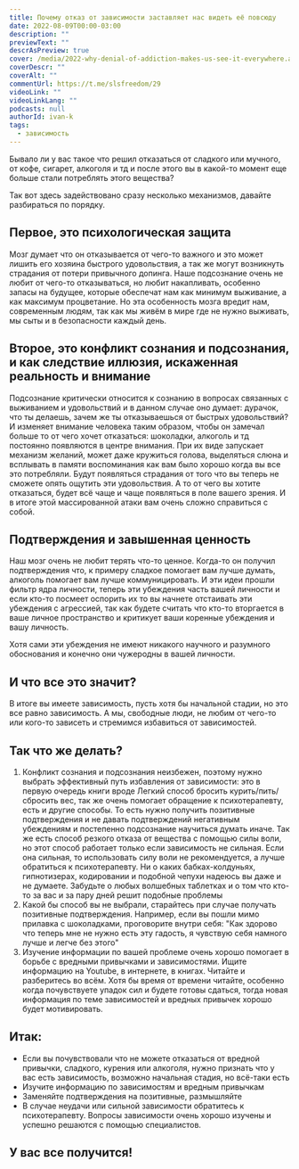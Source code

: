 ```yaml
---
title: Почему отказ от зависимости заставляет нас видеть её повсюду
date: 2022-08-09T00:00-03:00
description: ""
previewText: ""
descrAsPreview: true
cover: /media/2022-why-denial-of-addiction-makes-us-see-it-everywhere.avif
coverDescr: ""
coverAlt: ""
commentUrl: https://t.me/slsfreedom/29
videoLink: ""
videoLinkLang: ""
podcasts: null
authorId: ivan-k
tags:
  - зависимость
---
```

Бывало ли у вас такое что решил отказаться от сладкого или мучного, от кофе, сигарет, алкоголя и тд и после этого вы в какой-то момент еще больше стали потреблять этого вещества?

Так вот здесь задействовано сразу несколько механизмов, давайте разбираться по порядку.

## Первое, это психологическая защита

Мозг думает что он отказывается от чего-то важного и это может лишить его хозяина быстрого удовольствия, а так же могут возникнуть страдания от потери привычного допинга. Наше подсознание очень не любит от чего-то отказываться, но любит накапливать, особенно запасы на будущее, которые обеспечат нам как минимум выживание, а как максимум процветание. Но эта особенность мозга вредит нам, современным людям, так как мы живём в мире где не нужно выживать, мы сыты и в безопасности каждый день.

## Второе, это конфликт сознания и подсознания, и как следствие иллюзия, искаженная реальность и внимание

Подсознание критически относится к сознанию в вопросах связанных с выживанием и удовольствий и в данном случае оно думает: дурачок, что ты делаешь, зачем же ты отказываешься от быстрых удовольствий? И изменяет внимание человека таким образом, чтобы он замечал больше то от чего хочет отказаться: шоколадки, алкоголь и тд постоянно появляются в центре внимания. При их виде запускает механизм желаний, может даже кружиться голова, выделяться слюна и всплывать в памяти воспоминания как вам было хорошо когда вы все это потребляли. Будут появляться страдания от того что вы теперь не сможете опять ощутить эти удовольствия. А то от чего вы хотите отказаться, будет всё чаще и чаще появляться в поле вашего зрения. И в итоге этой массированной атаки вам очень сложно справиться с собой.

## Подтверждения и завышенная ценность

Наш мозг очень не любит терять что-то ценное. Когда-то он получил подтверждения что, к примеру сладкое помогает вам лучше думать, алкоголь помогает вам лучше коммуницировать. И эти идеи прошли фильтр ядра личности, теперь эти убеждения часть вашей личности и если кто-то посмеет оспорить их то вы начнете отстаивать эти убеждения с агрессией, так как будете считать что кто-то вторгается в ваше личное пространство и критикует ваши коренные убеждения и вашу личность.

Хотя сами эти убеждения не имеют никакого научного и разумного обоснования и конечно они чужеродны в вашей личности.

## И что все это значит?

В итоге вы имеете зависимость, пусть хотя бы начальной стадии, но это все равно зависимость. А мы, свободные люди, не любим от чего-то или кого-то зависеть и стремимся избавиться от зависимостей.

## Так что же делать?

1. Конфликт сознания и подсознания неизбежен, поэтому нужно выбрать эффективный путь избавления от зависимости: это в первую очередь книги вроде Легкий способ бросить курить/пить/сбросить вес, так же очень помогает обращение к психотерапевту, есть и другие способы. То есть нужно получить позитивные подтверждения и не давать подтверждений негативным убеждениям и постепенно подсознание научиться думать иначе. Так же есть способ резкого отказа от вещества с помощью силы воли, но этот способ работает только если зависимость не сильная. Если она сильная, то использовать силу воли не рекомендуется, а лучше обратиться к психотерапевту. Ни о каких бабках-колдуньях, гипнотизерах, кодировании и подобной чепухи надеюсь вы даже и не думаете. Забудьте о любых волшебных таблетках и о том что кто-то за вас и за пару дней решит подобные проблемы
2. Какой бы способ вы не выбрали, старайтесь при случае получать позитивные подтверждения. Например, если вы пошли мимо прилавка с шоколадками, проговорите внутри себя: "Как здорово что теперь мне не нужно есть эту гадость, я чувствую себя намного лучше и легче без этого"
3. Изучение информации по вашей проблеме очень хорошо помогает в борьбе с вредными привычками и зависимостями. Ищите информацию на Youtube, в интернете, в книгах. Читайте и разберитесь во всём. Хотя бы время от времени читайте, особенно когда почувствуете упадок сил и будете готовы сдаться, тогда новая информация по теме зависимостей и вредных привычек хорошо будет мотивировать.

## Итак:

- Если вы почувствовали что не можете отказаться от вредной привычки, сладкого, курения или алкоголя, нужно признать что у вас есть зависимость, возможно начальная стадия, но всё-таки есть
- Изучите информацию по зависимостям и вредным привычкам
- Заменяйте подтверждения на позитивные, размышляйте
- В случае неудачи или сильной зависимости обратитесь к психотерапевту. Вопросы зависимости очень хорошо изучены и успешно решаются с помощью специалистов.

## У вас все получится!
